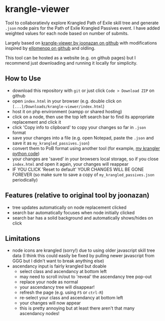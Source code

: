 # krangle-viewer

Tool to collaboratievly explore Krangled Path of Exile skill tree and generate `.json` node pairs for the Path of Exile Krangled Passives event. I have added weighted values for each node based on number of submits.

Largely based on [krangle-viewer by joonazan on github](https://github.com/joonazan/krangle-viewer/) with modifications inspired by [ellomenop on github](https://github.com/ellomenop/krangle-viewer) and oldling.

This tool can be hosted as a website (e.g. on github pages) but I recommend just downloading and running it locally for simplicity.


## How to Use
- download this repository with `git` or just click `Code > Download ZIP` on github 
- open `index.html` in your browser (e.g. double click on `[...]/Downloads/krangle-viewer/index.html`)
- host it on php environment (xampp or shared hosting)
- click on a node, then use the top left search bar to find its appropriate replacement and click it
- click 'Copy info to clipboard' to copy your changes so far in `.json` format
- save your changes into a file (e.g. open Notepad, paste the `.json` and save it as `my_krangled_passives.json`)
- convert them to PoB format using another tool (for example, [my krangler python code](https://github.com/efunn/krangler))
- your changes are 'saved' in your browsers local storage, so if you close `index.html` and open it again, your changes will reappear
- IF YOU CLICK 'Reset to default' YOUR CHANGES WILL BE GONE FOREVER (so make sure to save a copy of `my_krangled_passives.json` periodically)

## Features (relative to original tool by joonazan)
- tree updates automatically on node replacement clicked
- search bar automatically focuses when node initially clicked
- search bar has a solid background and automatically shows/hides on click

## Limitations
- node icons are krangled (sorry!) due to using older javascript skill tree data (I think this could easily be fixed by pulling newer javascript from GGG but I didn't want to break anything else)
- ascendancy input is fairly krangled but doable
  - select class and ascendancy at bottom left
  - may need to scroll in/out to 'reveal' the ascendancy tree pop-out
  - replace your node as normal
  - your ascendancy tree will disappear!
  - refresh the page (e.g. using `F5` or `ctrl-R`)
  - re-select your class and ascendancy at bottom left
  - your changes will now appear
  - this is pretty annoying but at least there aren't that many ascendancy nodes!


